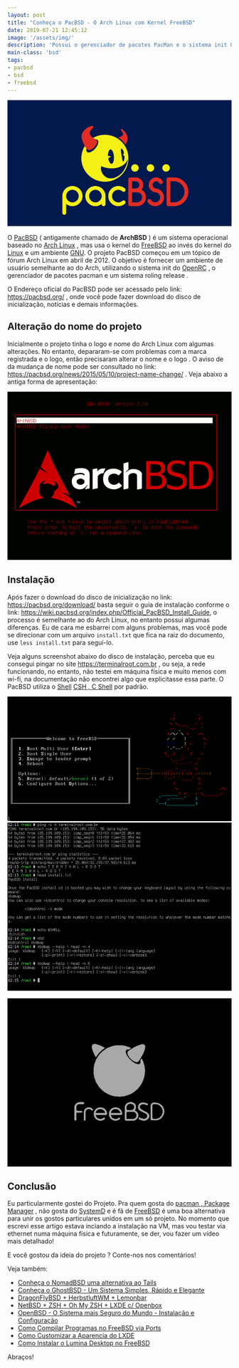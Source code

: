 ```yaml
---
layout: post
title: "Conheça o PacBSD - O Arch Linux com Kernel FreeBSD"
date: 2019-07-21 12:45:12
image: '/assets/img/'
description: 'Possui o gerenciador de pacotes PacMan e o sistema init OpenRC'
main-class: 'bsd'
tags:
- pacbsd
- bsd
- freebsd
---
```


![PacBSD](/assets/img/pacbsd/pacbsd.png)

O [PacBSD](https://pacbsd.org/) ( antigamente chamado de **ArchBSD** ) é um sistema operacional baseado no [Arch Linux](https://terminalroot.com.br/2018/08/como-fazer-facilmente-dual-boot-com-windows-7-e-arch-linux.html) , mas usa o kernel do [FreeBSD](https://terminalroot.com.br/2017/09/como-instalar-o-freebsd-11-1.html) ao invés do kernel do [Linux](http://cse.google.com.br/cse?cx=004473188612396442360:qs2ekmnkweq&q=Linux) e um ambiente [GNU](http://cse.google.com.br/cse?cx=004473188612396442360:qs2ekmnkweq&q=GNU). O projeto PacBSD começou em um tópico de fórum Arch Linux em abril de 2012. O objetivo é fornecer um ambiente de usuário semelhante ao do Arch, utilizando o sistema init do [OpenRC](https://wiki.gentoo.org/wiki/OpenRC) , o gerenciador de pacotes pacman e um sistema roling release .

O Endereço oficial do PacBSD pode ser acessado pelo link: <https://pacbsd.org/> , onde você pode fazer download do disco de inicialização, notícias e demais informações.

## Alteração do nome do projeto

Inicialmente o projeto tinha o logo e nome do Arch Linux com algumas alterações. No entanto, depararam-se com problemas com a marca registrada e o logo, então precisaram alterar o nome e o logo . O aviso de da mudança de nome pode ser consultado no link: <https://pacbsd.org/news/2015/05/10/project-name-change/> . Veja abaixo a antiga forma de apresentação:

![ArchBSD para PacBSD](/assets/img/pacbsd/archbsd.gif)

<script async src="https://pagead2.googlesyndication.com/pagead/js/adsbygoogle.js"></script>
<!-- Informat -->
<ins class="adsbygoogle"
     style="display:block"
     data-ad-client="ca-pub-2838251107855362"
     data-ad-slot="2327980059"
     data-ad-format="auto"
     data-full-width-responsive="true"></ins>
<script>
(adsbygoogle = window.adsbygoogle || []).push({});
</script>

## Instalação

Após fazer o download do disco de inicialização no link: <https://pacbsd.org/download/> basta seguir o guia de instalação conforme o link: <https://wiki.pacbsd.org/index.php/Official_PacBSD_Install_Guide>, o processo é semelhante ao do Arch Linux, no entanto possui algumas diferenças. Eu de cara me esbarrei com alguns problemas, mas você pode se direcionar com um arquivo `install.txt` que fica na raiz do documento, use `less install.txt` para seguí-lo.

Veja alguns screenshot abaixo do disco de instalação, perceba que eu consegui pingar no site <https://terminalroot.com.br> , ou seja, a rede funcionando, no entanto, não testei em máquina física e muito menos com wi-fi, na documentação não encontrei algo que explicitasse essa parte. O PacBSD utiliza o [Shell](https://terminalroot.com.br/shell) [CSH , C Shell](http://bxr.su/NetBSD/bin/csh/) por padrão.

![PacBSD](/assets/img/pacbsd/pacbsd0.png)
![PacBSD](/assets/img/pacbsd/pacbsd2.png)

<script async src="https://pagead2.googlesyndication.com/pagead/js/adsbygoogle.js"></script>
<!-- Informat -->
<ins class="adsbygoogle"
     style="display:block"
     data-ad-client="ca-pub-2838251107855362"
     data-ad-slot="2327980059"
     data-ad-format="auto"
     data-full-width-responsive="true"></ins>
<script>
(adsbygoogle = window.adsbygoogle || []).push({});
</script>

![PacBSD](/assets/img/pacbsd/pacbsd1.png)

## Conclusão

Eu particularmente gostei do Projeto. Pra quem gosta do [pacman , Package Manager](https://wiki.archlinux.org/index.php/Pacman_(Português)) , não gosta do [SystemD](https://terminalroot.com.br/2019/07/por-que-systemd.html) e é fã de [FreeBSD](http://cse.google.com.br/cse?cx=004473188612396442360:qs2ekmnkweq&q=FreeBSD) é uma boa alternativa para unir os gostos particulares unidos em um só projeto. No momento que escrevi esse artigo estava inciando a instalação na VM, mas vou testar via ethernet numa máquina física e futuramente, se der, vou fazer um vídeo mais detalhado!

E você gostou da ideia do projeto ? Conte-nos nos comentários!

Veja também:

+ [Conheça o NomadBSD uma alternativa ao Tails](https://terminalroot.com.br/2019/06/conheca-o-nomadbsd-uma-alternativa-ao-tailos.html)
+ [Conheça o GhostBSD - Um Sistema Simples, Rápido e Elegante](https://terminalroot.com.br/2019/04/ghostbsd-simples-rapido-elegante.html)
+ [DragonFlyBSD + HerbstluftWM + Lemonbar](https://terminalroot.com.br/2019/02/dragonflybsd-herbstluftwm-lemonbar.html)
+ [NetBSD + ZSH + Oh My ZSH + LXDE c/ Openbox](https://terminalroot.com.br/2018/09/netbsd.html)
+ [OpenBSD - O Sistema mais Seguro do Mundo - Instalação e Configuração](https://terminalroot.com.br/2018/07/openbsd-o-sistema-mais-seguro-do-mundo-instalacao-e-configuracao.html)
+ [Como Compilar Programas no FreeBSD via Ports](https://terminalroot.com.br/2018/02/como-compilar-programas-no-freebsd-via-ports.html)
+ [Como Customizar a Aparencia do LXDE](https://terminalroot.com.br/2017/12/como-customizar-a-aparencia-do-lxde.html)
+ [Como Instalar o Lumina Desktop no FreeBSD](https://terminalroot.com.br/2017/12/como-instalar-o-lumina-desktop-no-freebsd.html)

Abraços!
    
